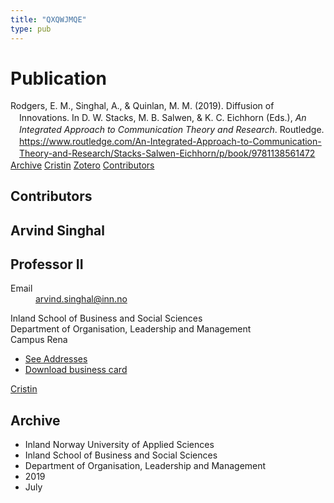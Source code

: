 ```yaml
---
title: "QXQWJMQE"
type: pub
---
```

<h1>Publication</h1>
<article id="csl-bib-container-QXQWJMQE" class="csl-bib-container">
  <div class="csl-bib-body" style="line-height: 1.35; padding-left: 1em; text-indent:-1em;">
  <div class="csl-entry">Rodgers, E. M., Singhal, A., &amp; Quinlan, M. M. (2019). Diffusion of Innovations. In D. W. Stacks, M. B. Salwen, &amp; K. C. Eichhorn (Eds.), <i>An Integrated Approach to Communication Theory and Research</i>. Routledge. <a href="https://www.routledge.com/An-Integrated-Approach-to-Communication-Theory-and-Research/Stacks-Salwen-Eichhorn/p/book/9781138561472">https://www.routledge.com/An-Integrated-Approach-to-Communication-Theory-and-Research/Stacks-Salwen-Eichhorn/p/book/9781138561472</a></div>
</div>
  <div class="csl-bib-buttons">
    <a href="#taxonomy-article-QXQWJMQE" class="csl-bib-button">Archive</a>
    <a href alt="Cristin URL" class="csl-bib-button">Cristin</a>
    <a href alt="Zotero URL" class="csl-bib-button">Zotero</a>
    <a href="#contributors-article-QXQWJMQE" class="csl-bib-button">Contributors</a>
  </div>
  <div id="csl-bib-meta-container-QXQWJMQE"></div>
</article>
<div id="csl-bib-meta-QXQWJMQE" class="csl-bib-meta">
  <article id="contributors-article-QXQWJMQE" class="contributors-article">
    <h1>Contributors</h1>
    <div class="personas">
<div class="vrtx-hinn-person-card">
<div class="photo">
<i class="lar la-user-circle missing-person"></i>
</div>
<div class="info">
<hgroup><h1>Arvind Singhal</h1>
<h2>Professor II</h2>
</hgroup><dl>
<dt>Email</dt>
<dd>
<a href="mailto:arvind.singhal@inn.no">arvind.singhal@inn.no</a>
</dd>
</dl>
<p>
Inland School of Business and Social Sciences<br>
Department of Organisation, Leadership and Management<br>
Campus Rena
</p>
<ul class="vrtx-hinn-links">
<li><a href="https://www.inn.no/english/find-an-employee/arvind-singhal.html#vrtx-hinn-addresses">See Addresses</a></li>
<li><a href="https://www.inn.no/english/find-an-employee/arvind-singhal.html?vrtx=vcf">Download business card</a></li>
</ul>
</div>
</div>
<a href="https://app.cristin.no/persons/show.jsf?id=863653" alt="Cristin URL" class="personas-cristin">Cristin</a>
</div>
  </article>
  <article id="taxonomy-article-QXQWJMQE" class="taxonomy-article">
    <h1>Archive</h1>
    <ul>
      <li>Inland Norway University of Applied Sciences</li>
      <li>Inland School of Business and Social Sciences</li>
      <li>Department of Organisation, Leadership and Management</li>
      <li>2019</li>
      <li>July</li>
    </ul>
  </article>
</div>

